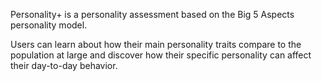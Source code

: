 Personality+ is a personality assessment based on the Big 5 Aspects personality model. 

Users can learn about how their main personality traits compare to the population at large and discover how their specific personality can affect their day-to-day behavior.

